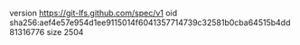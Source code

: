version https://git-lfs.github.com/spec/v1
oid sha256:aef4e57e954d1ee9115014f6041357714739c32581b0cba64515b4dd81316776
size 2504
